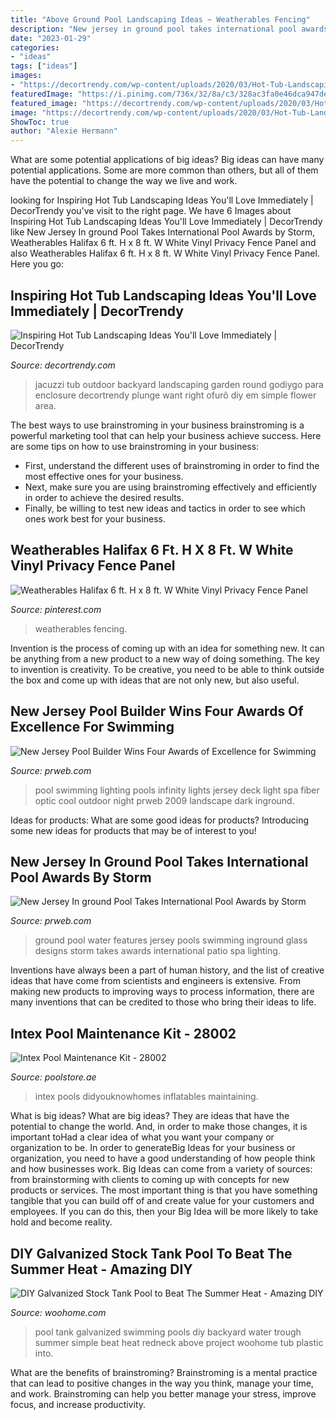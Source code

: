 ```yaml
---
title: "Above Ground Pool Landscaping Ideas ~ Weatherables Fencing"
description: "New jersey in ground pool takes international pool awards by storm"
date: "2023-01-29"
categories:
- "ideas"
tags: ["ideas"]
images:
- "https://decortrendy.com/wp-content/uploads/2020/03/Hot-Tub-Landscaping-11.jpg"
featuredImage: "https://i.pinimg.com/736x/32/8a/c3/328ac3fa0e46dca947deb9d622f5308f.jpg"
featured_image: "https://decortrendy.com/wp-content/uploads/2020/03/Hot-Tub-Landscaping-11.jpg"
image: "https://decortrendy.com/wp-content/uploads/2020/03/Hot-Tub-Landscaping-11.jpg"
ShowToc: true
author: "Alexie Hermann"
---
```



What are some potential applications of big ideas?
Big ideas can have many potential applications. Some are more common than others, but all of them have the potential to change the way we live and work.

	

		
looking for Inspiring Hot Tub Landscaping Ideas You&#039;ll Love Immediately | DecorTrendy you've visit to the right page. We have 6 Images about Inspiring Hot Tub Landscaping Ideas You&#039;ll Love Immediately | DecorTrendy like New Jersey In ground Pool Takes International Pool Awards by Storm, Weatherables Halifax 6 ft. H x 8 ft. W White Vinyl Privacy Fence Panel and also Weatherables Halifax 6 ft. H x 8 ft. W White Vinyl Privacy Fence Panel. Here you go:
		
    
## Inspiring Hot Tub Landscaping Ideas You&#039;ll Love Immediately | DecorTrendy

<img loading=lazy src="https://decortrendy.com/wp-content/uploads/2020/03/Hot-Tub-Landscaping-11.jpg" onerror="this.onerror=null;this.src='https://tse4.mm.bing.net/th?id=OIP.3Vi9yWp_yTatM3t4OAeZOgHaJ4&amp;pid=15.1';" alt="Inspiring Hot Tub Landscaping Ideas You&#039;ll Love Immediately | DecorTrendy">

_Source: decortrendy.com_

>jacuzzi tub outdoor backyard landscaping garden round godiygo para enclosure decortrendy plunge want right ofurô diy em simple flower area. 

	

The best ways to use brainstroming in your business
brainstroming is a powerful marketing tool that can help your business achieve success. Here are some tips on how to use brainstroming in your business: 
- First, understand the different uses of brainstroming in order to find the most effective ones for your business. 
- Next, make sure you are using brainstroming effectively and efficiently in order to achieve the desired results. 
- Finally, be willing to test new ideas and tactics in order to see which ones work best for your business.

    
## Weatherables Halifax 6 Ft. H X 8 Ft. W White Vinyl Privacy Fence Panel

<img loading=lazy src="https://i.pinimg.com/736x/32/8a/c3/328ac3fa0e46dca947deb9d622f5308f.jpg" onerror="this.onerror=null;this.src='https://tse2.mm.bing.net/th?id=OIP.qStEtZA8RZCQCIVe6eB-JgHaHa&amp;pid=15.1';" alt="Weatherables Halifax 6 ft. H x 8 ft. W White Vinyl Privacy Fence Panel">

_Source: pinterest.com_

>weatherables fencing. 

	

Invention is the process of coming up with an idea for something new. It can be anything from a new product to a new way of doing something. The key to invention is creativity. To be creative, you need to be able to think outside the box and come up with ideas that are not only new, but also useful.

    
## New Jersey Pool Builder Wins Four Awards Of Excellence For Swimming

<img loading=lazy src="http://ww1.prweb.com/prfiles/2009/12/21/278217/deckjetpool.jpg" onerror="this.onerror=null;this.src='https://tse1.mm.bing.net/th?id=OIP.TbYiHJTv9R4qyALXxZsR1QHaE9&amp;pid=15.1';" alt="New Jersey Pool Builder Wins Four Awards of Excellence for Swimming">

_Source: prweb.com_

>pool swimming lighting pools infinity lights jersey deck light spa fiber optic cool outdoor night prweb 2009 landscape dark inground. 

	

Ideas for products: What are some good ideas for products?
Introducing some new ideas for products that may be of interest to you!

    
## New Jersey In Ground Pool Takes International Pool Awards By Storm

<img loading=lazy src="http://ww1.prweb.com/prfiles/2011/11/07/8943900/in-ground-pool.jpg" onerror="this.onerror=null;this.src='https://tse4.mm.bing.net/th?id=OIP.AtW3B9TwMsGZmMaz_qHr0AHaE8&amp;pid=15.1';" alt="New Jersey In ground Pool Takes International Pool Awards by Storm">

_Source: prweb.com_

>ground pool water features jersey pools swimming inground glass designs storm takes awards international patio spa lighting. 

	

Inventions have always been a part of human history, and the list of creative ideas that have come from scientists and engineers is extensive. From making new products to improving ways to process information, there are many inventions that can be credited to those who bring their ideas to life.

    
## Intex Pool Maintenance Kit - 28002

<img loading=lazy src="https://www.poolstore.ae/product-images/28002_inuse1_2018_web_2__94082.1541637744.jpg/1644681000027525032/1100x1100" onerror="this.onerror=null;this.src='https://tse1.mm.bing.net/th?id=OIP.6UnRfBn9wD3Z4O2ZrXEfkwHaFJ&amp;pid=15.1';" alt="Intex Pool Maintenance Kit - 28002">

_Source: poolstore.ae_

>intex pools didyouknowhomes inflatables maintaining. 

	

What is big ideas?
What are big ideas? They are ideas that have the potential to change the world. And, in order to make those changes, it is important toHad a clear idea of what you want your company or organization to be.  In order to generateBig Ideas for your business or organization, you need to have a good understanding of how people think and how businesses work. Big Ideas can come from a variety of sources: from brainstorming with clients to coming up with concepts for new products or services.
The most important thing is that you have something tangible that you can build off of and create value for your customers and employees. If you can do this, then your Big Idea will be more likely to take hold and become reality.

    
## DIY Galvanized Stock Tank Pool To Beat The Summer Heat - Amazing DIY

<img loading=lazy src="http://www.woohome.com/wp-content/uploads/2016/06/galvanized-stock-tank-pool-ideas-woohome-10.jpg" onerror="this.onerror=null;this.src='https://tse3.mm.bing.net/th?id=OIP.-Z3Fqoz01op8RRicAVlgSgHaQq&amp;pid=15.1';" alt="DIY Galvanized Stock Tank Pool to Beat The Summer Heat - Amazing DIY">

_Source: woohome.com_

>pool tank galvanized swimming pools diy backyard water trough summer simple beat heat redneck above project woohome tub plastic into. 

	

What are the benefits of brainstroming?
Brainstroming is a mental practice that can lead to positive changes in the way you think, manage your time, and work. Brainstroming can help you better manage your stress, improve focus, and increase productivity.

